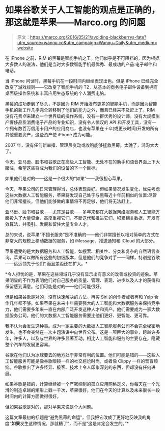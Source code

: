# 如果谷歌关于人工智能的观点是正确的，那这就是苹果——Marco.org 的问题

> 原文：<https://marco.org/2016/05/21/avoiding-blackberrys-fate?utm_source=wanqu.co&utm_campaign=Wanqu+Daily&utm_medium=website>



在 iPhone 之前，RIM 的黑莓是智能手机之王。他们似乎是不可阻挡的，因为根据大多数人的说法，他们是当时大多数智能手机最优秀、最成功的产品:电子邮件和电话。

当 iPhone 问世时，黑莓手机在一段时间内继续表现出色。但是 iPhone 已经完全改变了游戏规则——它改变了智能手机的 T2，从基本的商务电子邮件设备到拥有桌面级操作系统和丰富应用生态系统的个人消费电脑。

黑莓的成功走到了尽头，不是因为 RIM 开始发布更差的智能手机，而是因为智能手机的新工作几乎完全转移到了他们的能力之外，而且已经来不及赶上了。RIM 没有花费*年*来建立一个世界级的操作系统，没有一群优秀的设计师，没有大规模生产奢侈品质消费电子产品的专业知识，没有令人惊叹的 API 和开发工具，没有一个拥有数百万信用卡用户的应用商店，也没有苹果在*十年*(或更长时间)开发的所有其他重要资产，这些资产使 iPhone 成为可能。

2007 年，没有任何新举措、管理层变动或收购能够拯救黑莓。太晚了，鸿沟太大了。

今天，亚马逊、脸书和谷歌正在高级人工智能、无处不在的助手和语音界面上下大赌注，希望这些将成为我们的设备的下一个目标。

如果他们是对的——这是一个很大的“如果”——我很担心苹果。

今天，苹果公司的日常管理得当，总体表现良好。但如果情况发生变化，优先考虑这些大数据人工智能服务，苹果将发现自己处于与黑莓近十年前相似的位置:尽管他们非常擅长，但他们能够做的事情将不再足够，他们将无法赶上。

亚马逊、脸书和谷歌——尤其是谷歌——多年来都在大数据网络服务和人工智能方面投入了大量资金，高度重视它们，不断迭代和推进它们，积累相关数据，开发有效算法，并吸引、发展和留住大量专业人才。

总的来说，说苹果“不擅长服务”是不准确的——他们非常擅长以相对简单的方式在非常大的规模上移动数据的服务，如 iMessage、推送通知和 iCloud 的大部分。

苹果遭受的是大数据服务和人工智能，如搜索、相关性、分类和复杂的自然语言查询。苹果可以做所有这些的初级版本，但是他们的竞争对手——同样，特别是谷歌——远远领先于他们*,而且差距还在扩大。*

 *令人担忧的是，苹果在这些领域几乎没有显示出有意义的改善或投资的迹象。苹果明显的不作为表明他们对自己服务的质量、管理、表现、进步以及人才的获得和保留感到满意。他们可能是对的——他们可能很好。

但是如果谷歌是对的，没有快速解决的方法。再买 Siri 的创作者或者再和 Yelp 合作几年都不够。如果苹果在未来十年需要强大的人工智能和大数据服务来保持竞争力，他们需要多年来一直在内部广泛开发这种人才和资产。他们需要成为一家大数据服务公司。他们的大数据人工智能服务需要比他们更好、更智能、更可靠。

我不认为会发生这种事。成为一家主要的大数据人工智能服务公司不会完全秘密地发生，也不会突然在一次主题演讲中向世界公布。这是一项巨大的事业，跨越许多年，许多人，以及与世界的许多显著互动。相比人工智能和服务的主要存在，隐藏整个汽车的发展更容易。

谷歌在他们认为冰球要去的地方处于非常有利的位置。他们可能是错的——这些人工智能服务可能是像谷歌眼镜一样的社交尴尬时尚，或者像 Clippy 一样的音盲烦恼。谷歌推出了许多怪异、极客、技术上令人印象深刻的东西，但却没有任何进展。

如果谷歌是错的，计算继续被一个严密控制的孤立应用网格定义，你每天在一个光滑的制造卓越的矩形上戳一千次，苹果很好。他们在今天的计算以及未来很长一段时间内的计算方面做得很好。

但如果谷歌是对的，那对苹果来说是个大问题。

这篇文章最初的标题是“避免黑莓的命运”，但我把它改成了更好地反映我的角度“**如果**发生这种情况，那就糟了”，而不是“这是肯定会发生的。”* 
